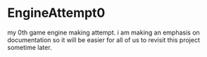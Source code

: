# EngineAttempt0
my 0th game engine making attempt.
i am making an emphasis on documentation so it will be easier for all of us to revisit this project sometime later.
